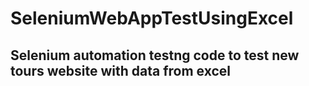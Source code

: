 # SeleniumWebAppTestUsingExcel
Selenium automation testng code to test new tours website with data from excel
---
